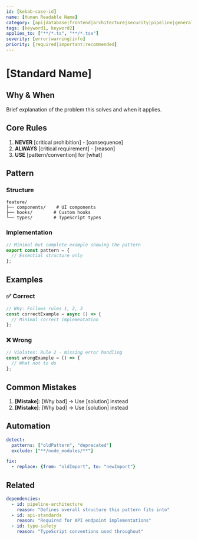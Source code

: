 ```yaml
---
id: [kebab-case-id]
name: [Human Readable Name]
category: [api|database|frontend|architecture|security|pipeline|general]
tags: [keyword1, keyword2]
applies_to: ["**/*.ts", "**/*.tsx"]
severity: [error|warning|info]
priority: [required|important|recommended]
---
```


<!--
ENFORCEMENT TYPE DETECTION:
The analysis system automatically determines how standards should be enforced based on sections present:

HYBRID (both ESLint + AI guidance):
- Has "## Pattern" section AND "## Automation" section = can generate ESLint rules
- Has "## Core Rules" section = requires human judgment/AI context
- Result: Both automated detection + AI-driven guidance

ESLINT_RULE (pure automation):
- Has "## Pattern" section OR "## Automation" section = can generate ESLint rules
- Does NOT have "## Core Rules" section = no human judgment needed
- Result: Pure ESLint rule generation

AI_CONTEXT (human judgment only):
- Has "## Core Rules" section = requires human judgment
- Does NOT have "## Pattern" or "## Automation" sections = cannot automate
- Result: AI context only, no ESLint rules

UNKNOWN (insufficient information):
- Missing both automation sections AND core rules
- Result: Cannot determine enforcement strategy

KEY INSIGHT: Most standards using this template will be HYBRID because:
- "## Pattern" + "## Automation" = can build ESLint rules
- "## Core Rules" = needs AI understanding for context and edge cases

To create pure ESLint rules: Remove "## Core Rules", keep "## Pattern"/"## Automation"
To create AI-only standards: Remove "## Pattern"/"## Automation", keep "## Core Rules"
-->

# [Standard Name]

## Why & When
<!-- 2-3 sentences max: problem solved, when to apply -->
Brief explanation of the problem this solves and when it applies.

## Core Rules
<!-- Only the MUST-follow rules, numbered for reference -->
1. **NEVER** [critical prohibition] - [consequence]
2. **ALWAYS** [critical requirement] - [reason]
3. **USE** [pattern/convention] for [what]

## Pattern

### Structure
```
feature/
├── components/    # UI components
├── hooks/        # Custom hooks
└── types/        # TypeScript types
```

### Implementation
```typescript
// Minimal but complete example showing the pattern
export const pattern = {
  // Essential structure only
};
```

## Examples

### ✅ Correct
```typescript
// Why: Follows rules 1, 2, 3
const correctExample = async () => {
  // Minimal correct implementation
};
```

### ❌ Wrong
```typescript
// Violates: Rule 2 - missing error handling
const wrongExample = () => {
  // What not to do
};
```

## Common Mistakes
1. **[Mistake]**: [Why bad] → Use [solution] instead
2. **[Mistake]**: [Why bad] → Use [solution] instead

## Automation
<!-- For ESLint/tooling generation -->
```yaml
detect:
  patterns: ["oldPattern", "deprecated"]
  exclude: ["**/node_modules/**"]

fix:
  - replace: {from: "oldImport", to: "newImport"}
```

## Related
```yaml
dependencies:
  - id: pipeline-architecture
    reason: "Defines overall structure this pattern fits into"
  - id: api-standards
    reason: "Required for API endpoint implementations"
  - id: type-safety
    reason: "TypeScript conventions used throughout"
```